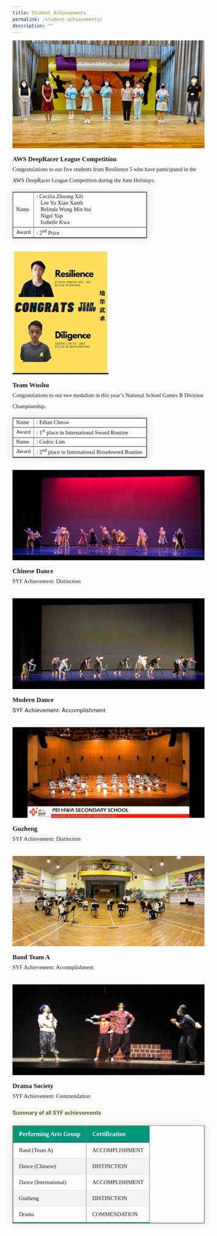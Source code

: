 ```yaml
---
title: Student Achievements
permalink: /student-achievements/
description: ""
---
```

<img src="/images/sa1.jpg">
<p style="margin-top:15px;font-size:17px;"><strong style="font-family:Tahoma;">AWS DeepRacer League Competition</strong></p>
<p style="font-size:14.5px; line-height:2;margin:-15px 0 13px 0px;font-family:Tahoma;">Congratulations to our five students from Resilience 5 who&nbsp;have participated in the AWS DeepRacer League Competition during the June Holidays.</p>

<table border="1" style="border-collapse: none;margin: 15px 0;font-size: 0.9em;font-family: sans-serif;min-width: 50px; box-shadow: 0 0 20px rgba(0, 0, 0, 0.15);width:70%;">
<tbody>

<tr>
<td style="font-size:14.5px;font-family:Tahoma; width:10%;">Name</td>
<td style="font-size:14.5px;font-family:Tahoma;">: Cecilia Zhuang Xili<br>&nbsp; &nbsp;Lee Yu Xian Xanth<br>&nbsp; &nbsp;Belinda Wong Min hui<br>&nbsp; &nbsp;Nigel Yap<br>&nbsp; &nbsp;Isabelle Kwa</td>
</tr>

<tr>
<td style="font-size:14.5px;font-family:Tahoma;">Award</td>
<td style="font-size:14.5px;font-family:Tahoma;">: 2<sup style="font-family:Tahoma;">nd</sup> Price</td>
</tr>

</tbody>
</table>

<br>

<img style="width: 50%;" src="/images/sa2.jpg" />
<p style="margin-top:15px;font-size:17px;"><strong style="font-family:Tahoma;">Team Wushu</strong></p>

<p style="font-size:14.5px; line-height:2;margin:-15px 0 13px 0px;font-family:Tahoma;">Congratulations to our two medalists in this year&rsquo;s National School Games B Division Championship.</p>


<table border="1" style="border-collapse: none;margin: 15px 0;font-size: 0.9em;font-family: sans-serif;min-width: 50px; box-shadow: 0 0 20px rgba(0, 0, 0, 0.15);width:70%;">
<tbody>

<tr>
<td style="font-size:14.5px;font-family:Tahoma;; width:10%;">Name</td>
<td style="font-size:14.5px;font-family:Tahoma;">: Ethan Cheow</td>
</tr>

<tr>
<td style="font-size:14.5px;font-family:Tahoma;">Award</td>
<td style="font-size:14.5px;font-family:Tahoma;">: 1<sup>st</sup> place in International Sword Routine</td>
</tr>  

<tr>
<td style="font-size:14.5px;font-family:Tahoma;">Name</td>
<td style="font-size:14.5px;font-family:Tahoma;">: Cedric Lim</td>
</tr>

<tr>
<td style="font-size:14.5px;font-family:Tahoma;">Award</td>
<td style="font-size:14.5px;font-family:Tahoma;">: 2<sup>nd</sup> place in International Broadsword Routine</td>
</tr>  

</tbody>
</table>

<br>

<img src="/images/sa3.jpg">
<p style="margin-top:15px;font-size:17px;"><strong style="font-family:Tahoma;">Chinese Dance</strong>
<p style="font-size:14.5px; line-height:2;margin:-15px 0 13px 0px;font-family:Tahoma;">SYF Achievement: Distinction</p>

<br>

<img src="/images/sa4.jpg">
<p style="margin-top:15px;font-size:17px;"><strong style="font-family:Tahoma;">Modern Dance</strong></p>
<p style="font-size:14.5px; line-height:2;margin:-15px 0 13px 0px;ffont-family:Tahoma;">SYF Achievement: Accomplishment</p>

<br>

<img src="/images/sa5.jpg">
<p style="margin-top:15px;font-size:17px;"><strong style="font-family:Tahoma;">Guzheng</strong></p>
<p style="font-size:14.5px; line-height:2;margin:-15px 0 13px 0px;font-family:Tahoma;">SYF Achievement: Distinction</p>
<br>

<img src="/images/sa6.jpg">
<p style="margin-top:15px;font-size:17px;"><strong style="font-family:Tahoma;">Band Team A</strong></p>
<p style="font-size:14.5px; line-height:2;margin:-15px 0 13px 0px;font-family:Tahoma;">SYF Achievement: Accomplishment</p>

<br>

<img src="/images/sa7.jpg">
<p style="margin-top:15px;font-size:17px;"><strong style="font-family:Tahoma;">Drama Society</strong></p>
<p style="font-size:14.5px; line-height:2;margin:-15px 0 13px 0px;font-family:Tahoma;">SYF Achievement: Commendation&nbsp;</p>

<h4 style="color:#635f1a;">Summary of all SYF achievements</h4>

<table border="1" style="border-collapse: collapse;margin: 25px 0;font-size: 0.9em;font-family: sans-serif;min-width: 400px; box-shadow: 0 0 20px rgba(0, 0, 0, 0.15);">
	
<thead style="background-color: #009879; font-weight: bold; font-size: 16px;">
		<tr>
			<td style="text-align:left;color:white;padding:12px 15px;font-family:Tahoma;">Performing Arts Group</td>
			<td style="text-align:left;color:white;padding:12px 15px;font-family:Tahoma;">Certification</td>
		</tr>
	</thead>

<tbody>
	
<tr style="border-bottom: 1px solid #dddddd;">
<td style="padding: 12px 15px; font-size:14.5px; font-family:Tahoma;">Band (Team A)</td>
<td style="padding: 12px 15px; font-size:14.5px; font-family:Tahoma;">ACCOMPLISHMENT</td>
	</tr>
	
<tr style ="background-color: #f3f3f3;border-bottom: 1px solid #dddddd;">
<td style="padding: 12px 15px; font-size:14.5px; font-family:Tahoma;">Dance (Chinese)</td>
<td style="padding: 12px 15px; font-size:14.5px; font-family:Tahoma;">DISTINCTION</td>
</tr>
	
<tr style="border-bottom: 1px solid #dddddd;">
<td style="padding: 12px 15px; font-size:14.5px; font-family:Tahoma;">Dance (International)</td>
<td style="padding: 12px 15px; font-size:14.5px; font-family:Tahoma;">ACCOMPLISHMENT</td>
</tr>
	
<tr style ="background-color: #f3f3f3;border-bottom: 1px solid #dddddd;">
<td style="padding: 12px 15px; font-size:14.5px; font-family:Tahoma;">Guzheng</td>
<td style="padding: 12px 15px; font-size:14.5px; font-family:Tahoma;">DISTINCTION</td>
</tr>

<tr style="border-bottom: 2px solid #009879;     ">
<td style="padding: 12px 15px; font-size:14.5px; font-family:Tahoma;">Drama</td>
<td style="padding: 12px 15px; font-size:14.5px; font-family:Tahoma;">COMMENDATION</td>
</tr>
	
</tbody>
</table>